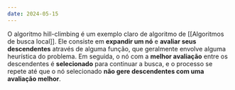 ```yaml
---
date: 2024-05-15
---
```


 O algoritmo hill-climbing é um exemplo claro de algoritmo de [[Algoritmos de busca local]]. Ele consiste em **expandir um nó** e **avaliar seus descendentes** através de alguma função, que geralmente envolve alguma heurística do problema. Em seguida, o nó com a **melhor avaliação** entre os descendentes é **selecionado** para continuar a busca, e o processo se repete até que o nó selecionado **não gere descendentes com uma avaliação melhor**.